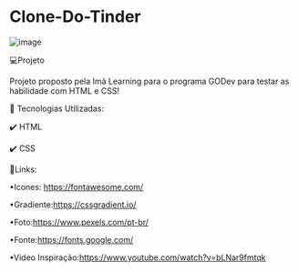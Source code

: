 # Clone-Do-Tinder
![image](https://user-images.githubusercontent.com/105893171/170830527-109385c2-d623-46d2-b77e-5f45f413e40b.png)

💻Projeto 

Projeto proposto pela Imã Learning para o programa GODev para testar as habilidade com HTML e CSS!

📍 Tecnologias Utilizadas:

✔️ HTML

✔️ CSS




🔗Links:

•Icones: https://fontawesome.com/

•Gradiente:https://cssgradient.io/

•Foto:https://www.pexels.com/pt-br/

•Fonte:https://fonts.google.com/

•Video Inspiração:https://www.youtube.com/watch?v=bLNar9fmtqk
